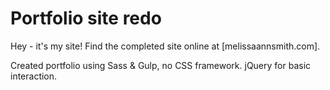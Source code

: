# Portfolio site redo

Hey - it's my site! Find the completed site online at [melissaannsmith.com].

Created portfolio using Sass & Gulp, no CSS framework. jQuery for basic interaction.
